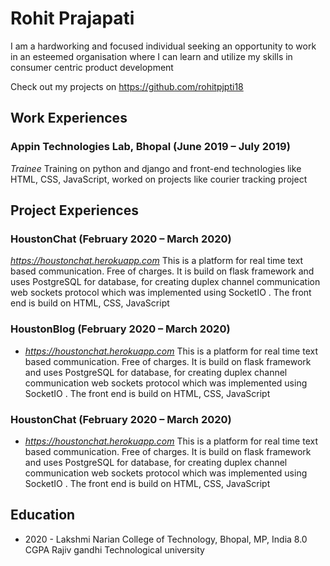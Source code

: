 # Rohit Prajapati
I am a hardworking and focused  individual seeking an opportunity to work in an esteemed organisation where I can learn and  utilize my skills  in consumer centric product development 

Check out my projects on https://github.com/rohitpjpti18

## Work Experiences
### Appin Technologies Lab, Bhopal (June 2019 – July 2019)
_Trainee_
Training on python and django and front-end technologies like HTML, CSS, JavaScript,
worked on projects like courier tracking project

## Project Experiences
### HoustonChat (February 2020 – March 2020)
_https://houstonchat.herokuapp.com_
This is a platform for real time text based communication. Free of charges. It is build on
flask framework and uses PostgreSQL for database, for creating duplex channel
communication web sockets protocol which was implemented using SocketIO . The front
end is build on HTML, CSS, JavaScript

### HoustonBlog (February 2020 – March 2020)
- _https://houstonchat.herokuapp.com_
This is a platform for real time text based communication. Free of charges. It is build on
flask framework and uses PostgreSQL for database, for creating duplex channel
communication web sockets protocol which was implemented using SocketIO . The front
end is build on HTML, CSS, JavaScript

### HoustonChat (February 2020 – March 2020)
- _https://houstonchat.herokuapp.com_
This is a platform for real time text based communication. Free of charges. It is build on
flask framework and uses PostgreSQL for database, for creating duplex channel
communication web sockets protocol which was implemented using SocketIO . The front
end is build on HTML, CSS, JavaScript

## Education
- 2020 - Lakshmi Narian College of Technology, Bhopal, MP, India      8.0 CGPA
  Rajiv gandhi Technological university
